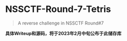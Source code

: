 # NSSCTF-Round-7-Tetris
> A reverse challenge in NSSCTF Round#7

**具体Writeup和源码，将于2023年2月中旬公布于此储存库**
